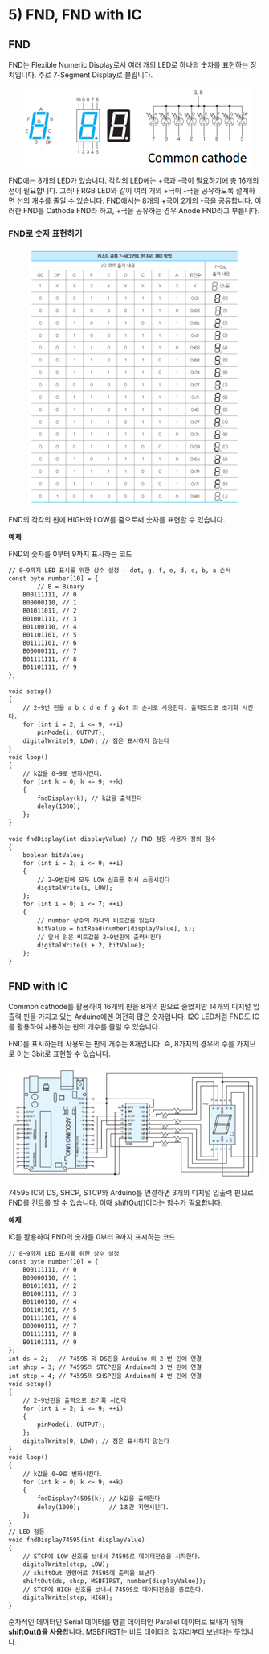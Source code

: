 # 5) FND, FND with IC

## FND

FND는 Flexible Numeric Display로서 여러 개의 LED로 하나의 숫자를 표현하는 장치입니다. 주로 7-Segment Display로 불립니다. 

<p align="center"><img src="../../images/마이크로프로세서/5) FND, FND with IC-Untitled.png"></p>

FND에는 8개의 LED가 있습니다. 각각의 LED에는 +극과 -극이 필요하기에 총 16개의 선이 필요합니다. 그러나 RGB LED와 같이 여러 개의 +극이 -극을 공유하도록 설계하면 선의 개수를 줄일 수 있습니다. FND에서는 8개의 +극이 2개의 -극을 공유합니다. 이러한 FND를 Cathode FND라 하고, +극을 공유하는 경우 Anode FND라고 부릅니다.

### FND로 숫자 표현하기

<p align="center"><img src="../../images/마이크로프로세서/5) FND, FND with IC-Untitled 1.png"></p>

FND의 각각의 핀에 HIGH와 LOW를 줌으로써 숫자를 표현할 수 있습니다.

**예제**

FND의 숫자를 0부터 9까지 표시하는 코드

```arduino
// 0~9까지 LED 표시를 위한 상수 설정 - dot, g, f, e, d, c, b, a 순서
const byte number[10] = {
		// B = Binary
    B00111111, // 0 
    B00000110, // 1
    B01011011, // 2
    B01001111, // 3
    B01100110, // 4
    B01101101, // 5
    B01111101, // 6
    B00000111, // 7
    B01111111, // 8
    B01101111, // 9
};

void setup()
{
    // 2~9번 핀을 a b c d e f g dot 의 순서로 사용한다. 출력모드로 초기화 시킨다.
    for (int i = 2; i <= 9; ++i)
        pinMode(i, OUTPUT);
    digitalWrite(9, LOW); // 점은 표시하지 않는다
}
void loop()
{
    // k값을 0~9로 변화시킨다.
    for (int k = 0; k <= 9; ++k)
    {
        fndDisplay(k); // k값을 출력한다
        delay(1000);
    };
}

void fndDisplay(int displayValue) // FND 점등 사용자 정의 함수
{
    boolean bitValue;
    for (int i = 2; i <= 9; ++i)
    {
        // 2~9번핀에 모두 LOW 신호를 줘서 소등시킨다
        digitalWrite(i, LOW);
    };
    for (int i = 0; i <= 7; ++i)
    {
        // number 상수의 하나의 비트값을 읽는다
        bitValue = bitRead(number[displayValue], i);
        // 앞서 읽은 비트값을 2~9번핀에 출력시킨다
        digitalWrite(i + 2, bitValue);
    };
}
```

## FND with IC

Common cathode를 활용하여 16개의 핀을 8개의 핀으로 줄였지만 14개의 디지털 입출력 핀을 가지고 있는 Arduino에겐 여전히 많은 숫자입니다. I2C LED처럼 FND도 IC를 활용하여 사용하는 핀의 개수를 줄일 수 있습니다.

FND를 표시하는데 사용되는 핀의 개수는 8개입니다. 즉, 8가지의 경우의 수를 가지므로 이는 3bit로 표현할 수 있습니다. 

<p align="center"><img src="../../images/마이크로프로세서/5) FND, FND with IC-Untitled 2.png"></p>

74595 IC의 DS, SHCP, STCP와 Arduino를 연결하면 3개의 디지털 입출력 핀으로 FND를 컨트롤 할 수 있습니다. 이때 shiftOut()이라는 함수가 필요합니다.

**예제**

IC를 활용하여 FND의 숫자를 0부터 9까지 표시하는 코드

```arduino
// 0~9까지 LED 표시를 위한 상수 설정
const byte number[10] = {
    B00111111, // 0
    B00000110, // 1
    B01011011, // 2
    B01001111, // 3
    B01100110, // 4
    B01101101, // 5
    B01111101, // 6
    B00000111, // 7
    B01111111, // 8
    B01101111, // 9
};
int ds = 2;   // 74595 의 DS핀을 Arduino 의 2 번 핀에 연결
int shcp = 3; // 74595의 STCP핀을 Arduino의 3 번 핀에 연결
int stcp = 4; // 74595의 SHSP핀을 Arduino의 4 번 핀에 연결
void setup()
{
    // 2~9번핀을 출력으로 초기화 시킨다
    for (int i = 2; i <= 9; ++i)
    {
        pinMode(i, OUTPUT);
    };
    digitalWrite(9, LOW); // 점은 표시하지 않는다
}
void loop()
{
    // k값을 0~9로 변화시킨다.
    for (int k = 0; k <= 9; ++k)
    {
        fndDisplay74595(k); // k값을 출력한다
        delay(1000);        // 1초간 지연시킨다.
    };
}
// LED 점등
void fndDisplay74595(int displayValue)
{
    // STCP에 LOW 신호를 보내서 74595로 데이터전송을 시작한다.
    digitalWrite(stcp, LOW);
    // shiftOut 명령어로 74595에 출력을 보낸다.
    shiftOut(ds, shcp, MSBFIRST, number[displayValue]);
    // STCP에 HIGH 신호를 보내서 74595로 데이터전송을 종료한다.
    digitalWrite(stcp, HIGH);
}
```

순차적인 데이터인 Serial 데이터를 병렬 데이터인 Parallel 데이터로 보내기 위해 **shiftOut()을 사용**합니다. MSBFIRST는 비트 데이터의 앞자리부터 보낸다는 뜻입니다.